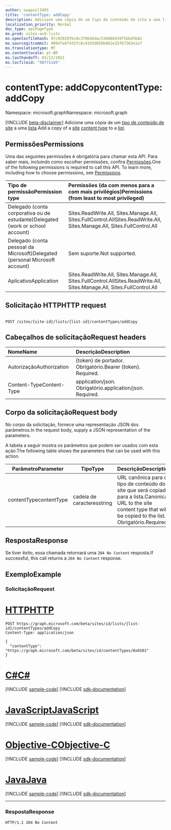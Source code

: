```yaml
---
author: swapnil1993
title: 'contentType: addCopy'
description: Adicione uma cópia de um tipo de conteúdo de site a uma lista.
localization_priority: Normal
doc_type: apiPageType
ms.prod: sites-and-lists
ms.openlocfilehash: 97c93929fbc0c370bd4dac53b068439f5bbd5b82
ms.sourcegitcommit: 40947e6f4337c8c4193d85bb862e15f67263e1e7
ms.translationtype: MT
ms.contentlocale: pt-BR
ms.lasthandoff: 03/13/2021
ms.locfileid: "50771145"
---
```

# <a name="contenttype-addcopy"></a><span data-ttu-id="818c4-103">contentType: addCopy</span><span class="sxs-lookup"><span data-stu-id="818c4-103">contentType: addCopy</span></span>
<span data-ttu-id="818c4-104">Namespace: microsoft.graph</span><span class="sxs-lookup"><span data-stu-id="818c4-104">Namespace: microsoft.graph</span></span>

[!INCLUDE [beta-disclaimer](../../includes/beta-disclaimer.md)]
<span data-ttu-id="818c4-105">Adicione uma cópia de um [tipo de conteúdo de site][site] [][contentType] a uma [lista][list].</span><span class="sxs-lookup"><span data-stu-id="818c4-105">Add a copy of a [site][site] [content type][contentType] to a [list][list].</span></span>
 
  

## <a name="permissions"></a><span data-ttu-id="818c4-106">Permissões</span><span class="sxs-lookup"><span data-stu-id="818c4-106">Permissions</span></span>  

<span data-ttu-id="818c4-p101">Uma das seguintes permissões é obrigatória para chamar esta API. Para saber mais, incluindo como escolher permissões, confira [Permissões](/graph/permissions_reference.md).</span><span class="sxs-lookup"><span data-stu-id="818c4-p101">One of the following permissions is required to call this API. To learn more, including how to choose permissions, see [Permissions](/graph/permissions_reference.md).</span></span>

  

|<span data-ttu-id="818c4-109">Tipo de permissão</span><span class="sxs-lookup"><span data-stu-id="818c4-109">Permission type</span></span> | <span data-ttu-id="818c4-110">Permissões (da com menos para a com mais privilégios)</span><span class="sxs-lookup"><span data-stu-id="818c4-110">Permissions (from least to most privileged)</span></span> |
|:--------------------|:---------------------------------------------------------|
|<span data-ttu-id="818c4-111">Delegado (conta corporativa ou de estudante)</span><span class="sxs-lookup"><span data-stu-id="818c4-111">Delegated (work or school account)</span></span> | <span data-ttu-id="818c4-112">Sites.ReadWrite.All, Sites.Manage.All, Sites.FullControl.All</span><span class="sxs-lookup"><span data-stu-id="818c4-112">Sites.ReadWrite.All, Sites.Manage.All, Sites.FullControl.All</span></span>  |
|<span data-ttu-id="818c4-113">Delegado (conta pessoal da Microsoft)</span><span class="sxs-lookup"><span data-stu-id="818c4-113">Delegated (personal Microsoft account)</span></span> | <span data-ttu-id="818c4-114">Sem suporte.</span><span class="sxs-lookup"><span data-stu-id="818c4-114">Not supported.</span></span> |
|<span data-ttu-id="818c4-115">Aplicativo</span><span class="sxs-lookup"><span data-stu-id="818c4-115">Application</span></span> | <span data-ttu-id="818c4-116">Sites.ReadWrite.All, Sites.Manage.All, Sites.FullControl.All</span><span class="sxs-lookup"><span data-stu-id="818c4-116">Sites.ReadWrite.All, Sites.Manage.All, Sites.FullControl.All</span></span> |

  

## <a name="http-request"></a><span data-ttu-id="818c4-117">Solicitação HTTP</span><span class="sxs-lookup"><span data-stu-id="818c4-117">HTTP request</span></span>
<!-- {
  "blockType": "ignored"
}
-->
```http

POST /sites/{site-id}/lists/{list-id}/contentTypes/addCopy
```

## <a name="request-headers"></a><span data-ttu-id="818c4-118">Cabeçalhos de solicitação</span><span class="sxs-lookup"><span data-stu-id="818c4-118">Request headers</span></span>
|<span data-ttu-id="818c4-119">Nome</span><span class="sxs-lookup"><span data-stu-id="818c4-119">Name</span></span>|<span data-ttu-id="818c4-120">Descrição</span><span class="sxs-lookup"><span data-stu-id="818c4-120">Description</span></span>|
|:---|:---|
|<span data-ttu-id="818c4-121">Autorização</span><span class="sxs-lookup"><span data-stu-id="818c4-121">Authorization</span></span>|<span data-ttu-id="818c4-p102">{token} de portador. Obrigatório.</span><span class="sxs-lookup"><span data-stu-id="818c4-p102">Bearer {token}. Required.</span></span>|
|<span data-ttu-id="818c4-124">Content-Type</span><span class="sxs-lookup"><span data-stu-id="818c4-124">Content-Type</span></span>|<span data-ttu-id="818c4-p103">application/json. Obrigatório.</span><span class="sxs-lookup"><span data-stu-id="818c4-p103">application/json. Required.</span></span>|

## <a name="request-body"></a><span data-ttu-id="818c4-127">Corpo da solicitação</span><span class="sxs-lookup"><span data-stu-id="818c4-127">Request body</span></span>
<span data-ttu-id="818c4-128">No corpo da solicitação, fornece uma representação JSON dos parâmetros.</span><span class="sxs-lookup"><span data-stu-id="818c4-128">In the request body, supply a JSON representation of the parameters.</span></span>

<span data-ttu-id="818c4-129">A tabela a seguir mostra os parâmetros que podem ser usados com esta ação.</span><span class="sxs-lookup"><span data-stu-id="818c4-129">The following table shows the parameters that can be used with this action.</span></span>

|<span data-ttu-id="818c4-130">Parâmetro</span><span class="sxs-lookup"><span data-stu-id="818c4-130">Parameter</span></span>|<span data-ttu-id="818c4-131">Tipo</span><span class="sxs-lookup"><span data-stu-id="818c4-131">Type</span></span>|<span data-ttu-id="818c4-132">Descrição</span><span class="sxs-lookup"><span data-stu-id="818c4-132">Description</span></span>|
|-|-|-|
|<span data-ttu-id="818c4-133">contentType</span><span class="sxs-lookup"><span data-stu-id="818c4-133">contentType</span></span>| <span data-ttu-id="818c4-134">cadeia de caracteres</span><span class="sxs-lookup"><span data-stu-id="818c4-134">string</span></span> | <span data-ttu-id="818c4-135">URL canônica para o tipo de conteúdo do site que será copiado para a lista.</span><span class="sxs-lookup"><span data-stu-id="818c4-135">Canonical URL to the site content type that will be copied to the list.</span></span> <span data-ttu-id="818c4-136">Obrigatório.</span><span class="sxs-lookup"><span data-stu-id="818c4-136">Required.</span></span>|

## <a name="response"></a><span data-ttu-id="818c4-137">Resposta</span><span class="sxs-lookup"><span data-stu-id="818c4-137">Response</span></span>

<span data-ttu-id="818c4-138">Se tiver êxito, essa chamada retornará uma `204 No Content` resposta.</span><span class="sxs-lookup"><span data-stu-id="818c4-138">If successful, this call returns a `204 No Content` response.</span></span>

## <a name="example"></a><span data-ttu-id="818c4-139">Exemplo</span><span class="sxs-lookup"><span data-stu-id="818c4-139">Example</span></span>

### <a name="request"></a><span data-ttu-id="818c4-140">Solicitação</span><span class="sxs-lookup"><span data-stu-id="818c4-140">Request</span></span>

# <a name="http"></a>[<span data-ttu-id="818c4-141">HTTP</span><span class="sxs-lookup"><span data-stu-id="818c4-141">HTTP</span></span>](#tab/http)
<!-- {
  "blockType": "request",
  "name": "contenttype_addcopy"
}
-->
```http
POST https://graph.microsoft.com/beta/sites/id/lists/{list-id}/contentTypes/addCopy
Content-Type: application/json

{
  "contentType": "https://graph.microsoft.com/beta/sites/id/contentTypes/0x0101"
}
```
# <a name="c"></a>[<span data-ttu-id="818c4-142">C#</span><span class="sxs-lookup"><span data-stu-id="818c4-142">C#</span></span>](#tab/csharp)
[!INCLUDE [sample-code](../includes/snippets/csharp/contenttype-addcopy-csharp-snippets.md)]
[!INCLUDE [sdk-documentation](../includes/snippets/snippets-sdk-documentation-link.md)]

# <a name="javascript"></a>[<span data-ttu-id="818c4-143">JavaScript</span><span class="sxs-lookup"><span data-stu-id="818c4-143">JavaScript</span></span>](#tab/javascript)
[!INCLUDE [sample-code](../includes/snippets/javascript/contenttype-addcopy-javascript-snippets.md)]
[!INCLUDE [sdk-documentation](../includes/snippets/snippets-sdk-documentation-link.md)]

# <a name="objective-c"></a>[<span data-ttu-id="818c4-144">Objective-C</span><span class="sxs-lookup"><span data-stu-id="818c4-144">Objective-C</span></span>](#tab/objc)
[!INCLUDE [sample-code](../includes/snippets/objc/contenttype-addcopy-objc-snippets.md)]
[!INCLUDE [sdk-documentation](../includes/snippets/snippets-sdk-documentation-link.md)]

# <a name="java"></a>[<span data-ttu-id="818c4-145">Java</span><span class="sxs-lookup"><span data-stu-id="818c4-145">Java</span></span>](#tab/java)
[!INCLUDE [sample-code](../includes/snippets/java/contenttype-addcopy-java-snippets.md)]
[!INCLUDE [sdk-documentation](../includes/snippets/snippets-sdk-documentation-link.md)]

---




### <a name="response"></a><span data-ttu-id="818c4-146">Resposta</span><span class="sxs-lookup"><span data-stu-id="818c4-146">Response</span></span>


<!-- { "blockType": "response" } -->

```http
HTTP/1.1 204 No Content

```

[site]: ../resources/site.md
[list]: ../resources/list.md
[contentType]: ../resources/contentType.md
